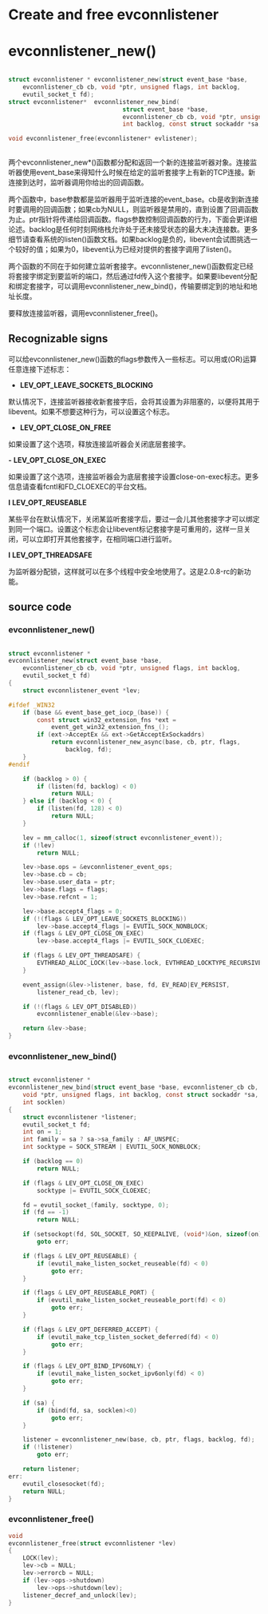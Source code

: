 # Create and free evconnlistener

# evconnlistener_new()

~~~c

struct evconnlistener * evconnlistener_new(struct event_base *base,
    evconnlistener_cb cb, void *ptr, unsigned flags, int backlog,
    evutil_socket_t fd);
struct evconnlistener*  evconnlistener_new_bind(
								struct event_base *base,
                                evconnlistener_cb cb, void *ptr, unsigned int flags,
                                int backlog, const struct sockaddr *sa, int socklen);

void evconnlistener_free(evconnlistener* evlistener);
    
~~~

两个evconnlistener_new*()函数都分配和返回一个新的连接监听器对象。连接监听器使用event_base来得知什么时候在给定的监听套接字上有新的TCP连接。新连接到达时，监听器调用你给出的回调函数。

两个函数中，base参数都是监听器用于监听连接的event_base。cb是收到新连接时要调用的回调函数；如果cb为NULL，则监听器是禁用的，直到设置了回调函数为止。ptr指针将传递给回调函数。flags参数控制回调函数的行为，下面会更详细论述。backlog是任何时刻网络栈允许处于还未接受状态的最大未决连接数。更多细节请查看系统的listen()函数文档。如果backlog是负的，libevent会试图挑选一个较好的值；如果为0，libevent认为已经对提供的套接字调用了listen()。

两个函数的不同在于如何建立监听套接字。evconnlistener_new()函数假定已经将套接字绑定到要监听的端口，然后通过fd传入这个套接字。如果要libevent分配和绑定套接字，可以调用evconnlistener_new_bind()，传输要绑定到的地址和地址长度。

要释放连接监听器，调用evconnlistener_free()。

## Recognizable signs

可以给evconnlistener_new()函数的flags参数传入一些标志。可以用或(OR)运算任意连接下述标志：

- **LEV_OPT_LEAVE_SOCKETS_BLOCKING**

默认情况下，连接监听器接收新套接字后，会将其设置为非阻塞的，以便将其用于libevent。如果不想要这种行为，可以设置这个标志。

- **LEV_OPT_CLOSE_ON_FREE**

如果设置了这个选项，释放连接监听器会关闭底层套接字。

**-** **LEV_OPT_CLOSE_ON_EXEC**

如果设置了这个选项，连接监听器会为底层套接字设置close-on-exec标志。更多信息请查看fcntl和FD_CLOEXEC的平台文档。

**l** **LEV_OPT_REUSEABLE**

某些平台在默认情况下，关闭某监听套接字后，要过一会儿其他套接字才可以绑定到同一个端口。设置这个标志会让libevent标记套接字是可重用的，这样一旦关闭，可以立即打开其他套接字，在相同端口进行监听。

**l** **LEV_OPT_THREADSAFE**

为监听器分配锁，这样就可以在多个线程中安全地使用了。这是2.0.8-rc的新功能。

## source code
### evconnlistener_new()

~~~c

struct evconnlistener *
evconnlistener_new(struct event_base *base,
    evconnlistener_cb cb, void *ptr, unsigned flags, int backlog,
    evutil_socket_t fd)
{
	struct evconnlistener_event *lev;

#ifdef _WIN32
	if (base && event_base_get_iocp_(base)) {
		const struct win32_extension_fns *ext =
			event_get_win32_extension_fns_();
		if (ext->AcceptEx && ext->GetAcceptExSockaddrs)
			return evconnlistener_new_async(base, cb, ptr, flags,
				backlog, fd);
	}
#endif

	if (backlog > 0) {
		if (listen(fd, backlog) < 0)
			return NULL;
	} else if (backlog < 0) {
		if (listen(fd, 128) < 0)
			return NULL;
	}

	lev = mm_calloc(1, sizeof(struct evconnlistener_event));
	if (!lev)
		return NULL;

	lev->base.ops = &evconnlistener_event_ops;
	lev->base.cb = cb;
	lev->base.user_data = ptr;
	lev->base.flags = flags;
	lev->base.refcnt = 1;

	lev->base.accept4_flags = 0;
	if (!(flags & LEV_OPT_LEAVE_SOCKETS_BLOCKING))
		lev->base.accept4_flags |= EVUTIL_SOCK_NONBLOCK;
	if (flags & LEV_OPT_CLOSE_ON_EXEC)
		lev->base.accept4_flags |= EVUTIL_SOCK_CLOEXEC;

	if (flags & LEV_OPT_THREADSAFE) {
		EVTHREAD_ALLOC_LOCK(lev->base.lock, EVTHREAD_LOCKTYPE_RECURSIVE);
	}

	event_assign(&lev->listener, base, fd, EV_READ|EV_PERSIST,
	    listener_read_cb, lev);

	if (!(flags & LEV_OPT_DISABLED))
	    evconnlistener_enable(&lev->base);

	return &lev->base;
}

~~~
### evconnlistener_new_bind()
~~~c

struct evconnlistener *
evconnlistener_new_bind(struct event_base *base, evconnlistener_cb cb,
    void *ptr, unsigned flags, int backlog, const struct sockaddr *sa,
    int socklen)
{
	struct evconnlistener *listener;
	evutil_socket_t fd;
	int on = 1;
	int family = sa ? sa->sa_family : AF_UNSPEC;
	int socktype = SOCK_STREAM | EVUTIL_SOCK_NONBLOCK;

	if (backlog == 0)
		return NULL;

	if (flags & LEV_OPT_CLOSE_ON_EXEC)
		socktype |= EVUTIL_SOCK_CLOEXEC;

	fd = evutil_socket_(family, socktype, 0);
	if (fd == -1)
		return NULL;

	if (setsockopt(fd, SOL_SOCKET, SO_KEEPALIVE, (void*)&on, sizeof(on))<0)
		goto err;

	if (flags & LEV_OPT_REUSEABLE) {
		if (evutil_make_listen_socket_reuseable(fd) < 0)
			goto err;
	}

	if (flags & LEV_OPT_REUSEABLE_PORT) {
		if (evutil_make_listen_socket_reuseable_port(fd) < 0)
			goto err;
	}

	if (flags & LEV_OPT_DEFERRED_ACCEPT) {
		if (evutil_make_tcp_listen_socket_deferred(fd) < 0)
			goto err;
	}

	if (flags & LEV_OPT_BIND_IPV6ONLY) {
		if (evutil_make_listen_socket_ipv6only(fd) < 0)
			goto err;
	}

	if (sa) {
		if (bind(fd, sa, socklen)<0)
			goto err;
	}

	listener = evconnlistener_new(base, cb, ptr, flags, backlog, fd);
	if (!listener)
		goto err;

	return listener;
err:
	evutil_closesocket(fd);
	return NULL;
}

~~~
### evconnlistener_free()
~~~c
void
evconnlistener_free(struct evconnlistener *lev)
{
	LOCK(lev);
	lev->cb = NULL;
	lev->errorcb = NULL;
	if (lev->ops->shutdown)
		lev->ops->shutdown(lev);
	listener_decref_and_unlock(lev);
}
~~~

